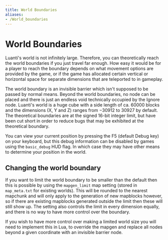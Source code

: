 ```yaml
---
title: World Boundaries
aliases:
- /World_boundaries
---
```


# World Boundaries
Luanti's world is not infinitely large. Therefore, you can theoretically reach the world boundaries if you just travel far enough. How easy it would be for a player to reach the boundary depends on what movement options are provided by the game, or if the game has allocated certain vertical or horizontal space for separate dimensions that are teleported to in gameplay.

The world boundary is an invisible barrier which isn't supposed to be passed by normal means. Beyond the world boundaries, no node can be placed and there is just an endless void technically occupied by the Ignore node. Luanti's world is a huge cube with a side length of ca. 60000 blocks and the dimensions (X, Y and Z) ranges from −30912 to 30927 by default. The theoretical boundaries are at the signed 16-bit integer limit, but have been cut short in order to reduce bugs that may be exhibited at the theoretical boundary.

You can view your current position by pressing the F5 (default Debug key) on your keyboard, but this debug information can be disabled by games using the `basic_debug` HUD flag. In which case they may have other means to determine your position in the world.

## Changing the world boundary
If you want to limit the world boundary to be smaller than the default then this is possible by using the `mapgen_limit` map setting (stored in `map_meta.txt` for existing worlds). This will be rounded to the nearest mapchunk and will only apply to the generation of new mapblocks however, so if there are existing mapblocks generated outside the limit then these will still show up. The setting also controls the limit in every dimension equally, and there is no way to have more control over the boundary.

If you wish to have more control over making a limited world size you will need to implement this in Lua, to override the mapgen and replace all nodes beyond a given coordinate with an invisible barrier node.

